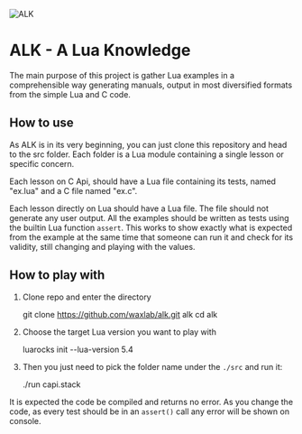 ![ALK](https://repository-images.githubusercontent.com/544033573/bbb40228-393c-4f5e-ad65-25094ea08674)

# ALK - A Lua Knowledge

The main purpose of this project is gather Lua examples in a comprehensible
way generating manuals, output in most diversified formats from the simple
Lua and C code.

## How to use

As ALK is in its very beginning, you can just clone this repository and
head to the src folder. Each folder is a Lua module containing a single lesson
or specific concern.

Each lesson on C Api, should have a Lua file containing its tests, named
"ex.lua" and a C file named "ex.c".

Each lesson directly on Lua should have a Lua file. The file should not
generate any user output. All the examples should be written as tests
using the builtin Lua function `assert`. This works to show exactly what
is expected from the example at the same time that someone can run it
and check for its validity, still changing and playing with the values.

## How to play with

1. Clone repo and enter the directory

    git clone https://github.com/waxlab/alk.git alk
    cd alk

2. Choose the target Lua version you want to play with

    luarocks init --lua-version 5.4

3. Then you just need to pick the folder name under the `./src`
and run it:

    ./run capi.stack

It is expected the code be compiled and returns no error. As you change
the code, as every test should be in an `assert()` call any error
will be shown on console.
